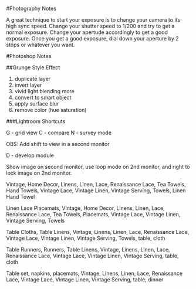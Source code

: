 
#Photography Notes

A great technique to start your exposure is to change your camera to its high sync speed. Change your shutter speed to 1/200 and try to get a normal exposure. Change your apertude accordingly to get a good exposure. Once you get a good exposure, dial down your aperture by 2 stops or whatever you want.

#Photoshop Notes

##Grunge Style Effect

1. duplicate layer
2. invert layer
3. vivid light blending more
4. convert to smart object
5. apply surface blur
6. remove color (hue saturation)


###Lightroom Shortcuts

G - grid view
C - compare
N - survey mode

OBS: Add shift to view in a second monitor

D - develop module

Show image on second monitor, use loop mode on 2nd monitor, and right to lock image on 2nd monitor.


Vintage,  Home Decor,  Linens,  Linen,  Lace,  Renaissance Lace,  Tea Towels,  Hand Towels, Vintage Lace, Vintage Linen,  Vintage Serving,  Towels,  Linen Hand Towel

Linen Lace Placemats, Vintage,  Home Decor,  Linens,  Linen,  Lace,  Renaissance Lace,  Tea Towels,  Placemats, Vintage Lace, Vintage Linen,  Vintage Serving,  Towels

Table Cloths,  Table Linens, Vintage,  Linens,  Linen,  Lace,  Renaissance Lace,  Vintage Lace, Vintage Linen,  Vintage Serving,  Towels, table, cloth

Table Runners, Runners,  Table Linens, Vintage,  Linens,  Linen,  Lace,  Renaissance Lace,  Vintage Lace, Vintage Linen,  Vintage Serving,  table, cloth

Table set, napkins, placemats, Vintage,  Linens,  Linen,  Lace,  Renaissance Lace,  Vintage Lace, Vintage Linen,  Vintage Serving,  table, dinner
